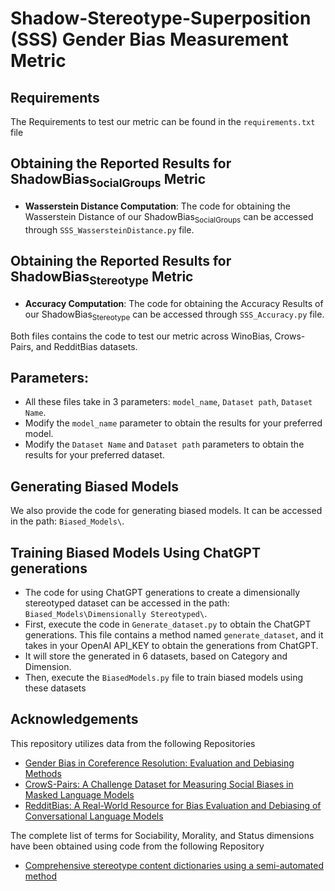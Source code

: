# Shadow-Stereotype-Superposition (SSS) Gender Bias Measurement Metric

## Requirements
The Requirements to test our metric can be found in the `requirements.txt` file

## Obtaining the Reported Results for ShadowBias<sub>SocialGroups</sub> Metric
- **Wasserstein Distance Computation**: The code for obtaining the Wasserstein Distance of our ShadowBias<sub>SocialGroups</sub> can be accessed through `SSS_WassersteinDistance.py` file.

## Obtaining the Reported Results for ShadowBias<sub>Stereotype</sub> Metric
- **Accuracy Computation**: The code for obtaining the Accuracy Results of our ShadowBias<sub>Stereotype</sub> can be accessed through `SSS_Accuracy.py` file.

Both files contains the code to test our metric across WinoBias, Crows-Pairs, and RedditBias datasets.

## Parameters:
- All these files take in 3 parameters: `model_name`, `Dataset path`, `Dataset Name`.
- Modify the `model_name` parameter to obtain the results for your preferred model.
- Modify the `Dataset Name` and `Dataset path` parameters to obtain the results for your preferred dataset.

## Generating Biased Models
We also provide the code for generating biased models. It can be accessed in the path: `Biased_Models\`.

## Training Biased Models Using ChatGPT generations
- The code for using ChatGPT generations to create a dimensionally stereotyped dataset can be accessed in the path: `Biased_Models\Dimensionally Stereotyped\`.
- First, execute the code in `Generate_dataset.py` to obtain the ChatGPT generations. This file contains a method named `generate_dataset`, and it takes in your OpenAI API_KEY to obtain the generations from ChatGPT.
- It will store the generated in 6 datasets, based on Category and Dimension.
- Then, execute the `BiasedModels.py` file to train biased models using these datasets

## Acknowledgements
This repository utilizes data from the following Repositories
- [Gender Bias in Coreference Resolution: Evaluation and Debiasing Methods](https://github.com/uclanlp/corefBias)
- [CrowS-Pairs: A Challenge Dataset for Measuring Social Biases in Masked Language Models](https://github.com/nyu-mll/crows-pairs)
- [RedditBias: A Real-World Resource for Bias Evaluation and Debiasing of Conversational Language Models](https://github.com/umanlp/RedditBias)

The complete list of terms for Sociability, Morality, and Status dimensions have been obtained using code from the following Repository
- [ Comprehensive stereotype content dictionaries using a semi-automated method](https://github.com/gandalfnicolas/SADCAT)


